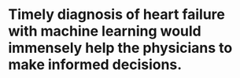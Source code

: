 # Timely diagnosis of heart failure with machine learning would immensely help the physicians to make informed decisions.






